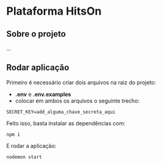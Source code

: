 # Plataforma HitsOn

## Sobre o projeto
...
## Rodar aplicação

Primeiro é necessário criar dois arquivos na raiz do projeto:
- **.env** e **.env.examples**
- colocar em ambos os arquivos o seguinte trecho:
```
SECRET_KEY=add_alguma_chave_secreta_aqui
```

Feito isso, basta instalar as dependências com:
```
npm i
```
 
E rodar a aplicação:
```
nodemon start
```

